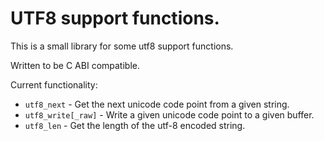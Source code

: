 # UTF8 support functions.

This is a small library for some utf8 support functions.

Written to be C ABI compatible.

Current functionality:
- `utf8_next` - Get the next unicode code point from a given string.
- `utf8_write[_raw]` - Write a given unicode code point to a given buffer.
- `utf8_len` - Get the length of the utf-8 encoded string.
